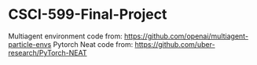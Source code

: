 # CSCI-599-Final-Project

Multiagent environment code from: https://github.com/openai/multiagent-particle-envs
Pytorch Neat code from: https://github.com/uber-research/PyTorch-NEAT
